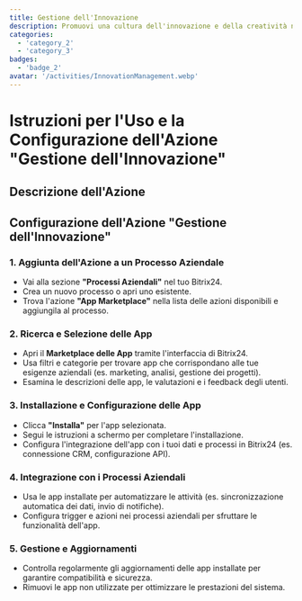 ```yaml
---
title: Gestione dell'Innovazione
description: Promuovi una cultura dell'innovazione e della creatività nella tua organizzazione.
categories: 
  - 'category_2'
  - 'category_3'
badges:
  - 'badge_2'
avatar: '/activities/InnovationManagement.webp'
---
```

# Istruzioni per l'Uso e la Configurazione dell'Azione "Gestione dell'Innovazione"

## Descrizione dell'Azione

## **Configurazione dell'Azione "Gestione dell'Innovazione"**

### 1. Aggiunta dell'Azione a un Processo Aziendale
- Vai alla sezione **"Processi Aziendali"** nel tuo Bitrix24.
- Crea un nuovo processo o apri uno esistente.
- Trova l'azione **"App Marketplace"** nella lista delle azioni disponibili e aggiungila al processo.

### 2. Ricerca e Selezione delle App
- Apri il **Marketplace delle App** tramite l'interfaccia di Bitrix24.
- Usa filtri e categorie per trovare app che corrispondano alle tue esigenze aziendali (es. marketing, analisi, gestione dei progetti).
- Esamina le descrizioni delle app, le valutazioni e i feedback degli utenti.

### 3. Installazione e Configurazione delle App
- Clicca **"Installa"** per l'app selezionata.
- Segui le istruzioni a schermo per completare l'installazione.
- Configura l'integrazione dell'app con i tuoi dati e processi in Bitrix24 (es. connessione CRM, configurazione API).

### 4. Integrazione con i Processi Aziendali
- Usa le app installate per automatizzare le attività (es. sincronizzazione automatica dei dati, invio di notifiche).
- Configura trigger e azioni nei processi aziendali per sfruttare le funzionalità dell'app.

### 5. Gestione e Aggiornamenti
- Controlla regolarmente gli aggiornamenti delle app installate per garantire compatibilità e sicurezza.
- Rimuovi le app non utilizzate per ottimizzare le prestazioni del sistema.  

